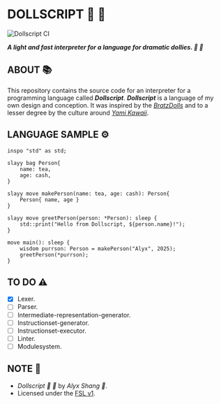 # DOLLSCRIPT :ribbon: :dolls:

![Dollscript CI](https://github.com/alyxshang/dollscript/actions/workflows/dollscript.yml/badge.svg)

***A light and fast interpreter for a language for dramatic dollies. :ribbon: :dolls:***

## ABOUT :books:

This repository contains the source code for an interpreter for a
programming language called ***Dollscript***. ***Dollscript*** is a
language of my own design and conception. It was inspired by the 
[*BratzDolls*](https://en.wikipedia.org/wiki/Bratz) and to a lesser 
degree by the culture around [*Yami Kawaii*](https://aesthetics.fandom.com/wiki/Yami_Kawaii).

## LANGUAGE SAMPLE :gear:

```Text
inspo "std" as std;

slayy bag Person{
    name: tea,
    age: cash,
}

slayy move makePerson(name: tea, age: cash): Person{
    Person{ name, age }
}

slayy move greetPerson(person: *Person): sleep {
    std::print("Hello from Dollscript, ${person.name}!");
}

move main(): sleep {
    wisdom purrson: Person = makePerson("Alyx", 2025);
    greetPerson(*purrson);
}
```

## TO DO :warning:

- [x] Lexer.
- [ ] Parser.
- [ ] Intermediate-representation-generator.
- [ ] Instructionset-generator.
- [ ] Instructionset-executor.
- [ ] Linter.
- [ ] Modulesystem.

## NOTE :scroll:

- *Dollscript :ribbon: :dolls:* by *Alyx Shang :black_heart:*.
- Licensed under the [FSL v1](https://github.com/alyxshang/fair-software-license).
